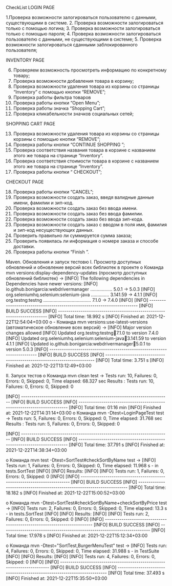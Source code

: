 CheckList
LOGIN PAGE

1.Проверка возможности залогироваться пользователю с данными, существующими в системе.
2. Проверка возможности залогироваться только с помощью логина;
3. Проверка возможности залогироваться только с помощью пароля;
4. Проверка возможности залогироваться пользователю с данными, не существующими в системе;
5. Проверка возможности залогироваться сданными заблокированного пользователя;

INVENTORY PAGE

6. Проверяем возможность просмотреть информацию по конкретному товару;
7. Проверка возможности добавления товара в корзину;
8. Проверка возможности удаления товара из корзины со страницы “Inventory”  с помощью кнопки “REMOVE”;
9.  Проверка работы фильтра товаров
10.  Проверка работы кнопки “Open Menu”;
11. Проверка работы значка “Shopping Cart”;
12. Проверка кликабельности  значков социальных сетей;

SHOPPING CART PAGE

13. Проверка возможности удаления товара из корзины со страницы корзины с помощью кнопки “REMOVE”;	
14. Проверка работы кнопки “CONTINUE SHOPPING ”;
15. Проверка соответствия названия товара в корзине с названием этого же товара на странице “Inventory”.
16. Проверка соответствия стоимости товара в корзине с названием этого же товара на странице “Inventory”.
17. Проверка работы кнопки “ CHECKOUT”;

CHECKOUT PAGE
 
18.  Проверка работы кнопки “CANCEL”;
19. Проверка возможности создать заказ, введя валидные данные имени, фамилии и зип-код.
20. Проверка возможности создать заказ без ввода имени.
21.  Проверка возможности создать заказ без ввода фамилии.
22.  Проверка возможности создать заказ без ввода зип-кода.
23. Проверка возможности создать заказ c вводом в поля имя, фамилия и зип-код несуществующих данных.
24. Проверить правильно ли суммируется сумма заказа;
25. Проверить появилась ли информация о номере заказа и способе доставки.
26. Проверка работы кнопки “Finish ”.
  


Maven. Обновления и запуск тестовю
I.	Просмотр доступных обновлений и обновление версий всех библиотек в проекте
o	Команда mvn versions:display-dependency-updates (просмотр доступных обновлений библиотек)
    -> 
[INFO] The following dependencies in Dependencies have newer versions:
[INFO]   io.github.bonigarcia:webdrivermanager ................. 5.0.1 -> 5.0.3
[INFO]   org.seleniumhq.selenium:selenium-java .............. 3.141.59 -> 4.1.1
[INFO]   org.testng:testng ..................................... 7.1.0 -> 7.4.0
[INFO]
[INFO] ------------------------------------------------------------------------
[INFO] BUILD SUCCESS
[INFO] ------------------------------------------------------------------------
[INFO] Total time:  18.992 s
[INFO] Finished at: 2021-12-22T12:54:04+03:00
o	- Команда mvn versions:use-latest-versions (автоматическое обновление всех версий)
  ->
[INFO] Major version changes allowed
[INFO] Updated org.testng:testng:jar:7.1.0 to version 7.4.0
[INFO] Updated org.seleniumhq.selenium:selenium-java:jar:3.141.59 to version 4.1.1
[INFO] Updated io.github.bonigarcia:webdrivermanager:jar:5.0.1 to version 5.0.3
[INFO] ------------------------------------------------------------------------
[INFO] BUILD SUCCESS
[INFO] ------------------------------------------------------------------------
[INFO] Total time:  3.751 s
[INFO] Finished at: 2021-12-22T13:12:49+03:00

II.	Запуск тестов
o	Команда mvn clean test
                    ->
              Tests run: 10, Failures: 0, Errors: 0, Skipped: 0, Time elapsed: 68.327 sec
Results :
Tests run: 10, Failures: 0, Errors: 0, Skipped: 0

[INFO] ------------------------------------------------------------------------
[INFO] BUILD SUCCESS
[INFO] ------------------------------------------------------------------------
[INFO] Total time:  01:16 min
[INFO] Finished at: 2021-12-22T14:31:14+03:00
o	Команда  mvn -Dtest=LoginPageTest test
   ->
Tests run: 5, Failures: 0, Errors: 0, Skipped: 0, Time elapsed: 31.768 sec
Results :
Tests run: 5, Failures: 0, Errors: 0, Skipped: 0

[INFO] ------------------------------------------------------------------------
[INFO] BUILD SUCCESS
[INFO] ------------------------------------------------------------------------
[INFO] Total time:  37.791 s
[INFO] Finished at: 2021-12-22T14:38:34+03:00

o	Команда  mvn test -Dtest=SortTest#checkSortByName test
   ->
[INFO] Tests run: 1, Failures: 0, Errors: 0, Skipped: 0, Time elapsed: 11.968 s - in tests.SortTest
[INFO]
[INFO] Results:
[INFO]
[INFO] Tests run: 1, Failures: 0, Errors: 0, Skipped: 0
[INFO]
 [INFO] ------------------------------------------------------------------------
[INFO] BUILD SUCCESS
[INFO] ------------------------------------------------------------------------
[INFO] Total time:  18.182 s
[INFO] Finished at: 2021-12-22T15:00:52+03:00

o	Команда mvn -Dtest=SortTest#checkSortByName+checkSortByPrice test
->
[INFO] Tests run: 2, Failures: 0, Errors: 0, Skipped: 0, Time elapsed: 13.3 s - in tests.SortTest
[INFO]
[INFO] Results:
[INFO]
[INFO] Tests run: 2, Failures: 0, Errors: 0, Skipped: 0
[INFO]
[INFO] ------------------------------------------------------------------------
[INFO] BUILD SUCCESS
[INFO] ------------------------------------------------------------------------
[INFO] Total time:  17.978 s
[INFO] Finished at: 2021-12-22T15:12:34+03:00


o	Команда mvn -Dtest="SortTest,BurgerMenuTest" test
               ->
[INFO] Tests run: 4, Failures: 0, Errors: 0, Skipped: 0, Time elapsed: 31.988 s - in TestSuite
[INFO]
[INFO] Results:
[INFO]
[INFO] Tests run: 4, Failures: 0, Errors: 0, Skipped: 0
[INFO]
[INFO] ------------------------------------------------------------------------
[INFO] BUILD SUCCESS
[INFO] ------------------------------------------------------------------------
[INFO] Total time:  37.493 s
[INFO] Finished at: 2021-12-22T15:35:50+03:00
